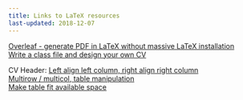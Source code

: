 ```yaml
---
title: Links to LaTeX resources
last-updated: 2018-12-07
---
```

[Overleaf - generate PDF in LaTeX without massive LaTeX installation](https://www.overleaf.com/)  
[Write a class file and design your own CV](https://www.overleaf.com/learn/latex/How_to_write_a_LaTeX_class_file_and_design_your_own_CV_(Part_1))  


CV Header:
[Left align left column, right align right column](http://tex.stackexchange.com/questions/294150/left-and-right-aligned-on-same-line)  
[Multirow / multicol, table manipulation](https://en.wikibooks.org/wiki/LaTeX/Tables#Columns_spanning_multiple_rows)  
[Make table fit available space](http://tex.stackexchange.com/questions/10535/how-to-force-a-table-into-page-width#answer-56552)  
